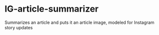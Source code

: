# IG-article-summarizer
Summarizes an article and puts it an article image, modeled for Instagram story updates
